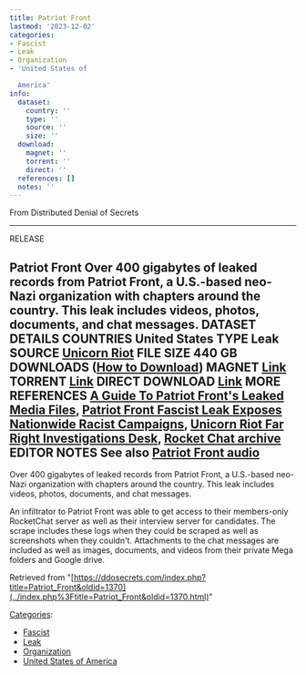 ```yaml
---
title: Patriot Front
lastmod: '2023-12-02'
categories:
- Fascist
- Leak
- Organization
- 'United States of

  America'
info:
  dataset:
    country: ''
    type: ''
    source: ''
    size: ''
  download:
    magnet: ''
    torrent: ''
    direct: ''
  references: []
  notes: ''
---
```




From Distributed Denial of Secrets

---
RELEASE

**Patriot Front**
Over 400 gigabytes of leaked records from Patriot Front, a U.S.-based neo-Nazi organization with chapters around the country. This leak includes videos, photos, documents, and chat messages.
DATASET DETAILS
**COUNTRIES** United States
**TYPE** Leak
**SOURCE** [Unicorn Riot](https://unicornriot.ninja)
**FILE SIZE** 440 GB
DOWNLOADS ([How to Download](Torrents.html "Torrents"))
**MAGNET** [Link](magnet:?xt=urn:btih:2c87816e4c81990fb25bbca43dd8d578eaa55886&dn=patriotfront&tr=udp://9.rarbg.to:2920&tr=udp://tracker.opentrackr.org:1337&tr=udp://exodus.desync.com:6969)
**TORRENT** [Link](https://vault.unicornriot.ninja/patriotfrontleaks/patriotfront-repack.torrent)
**DIRECT DOWNLOAD** [Link](https://vault.unicornriot.ninja/patriotfrontleaks)
MORE
**REFERENCES**
[A Guide To Patriot Front's Leaked Media Files](https://unicornriot.ninja/a-guide-to-patriot-fronts-leaked-media-files/), [Patriot Front Fascist Leak Exposes Nationwide Racist Campaigns](https://unicornriot.ninja/2022/patriot-front-fascist-leak-exposes-nationwide-racist-campaigns/), [Unicorn Riot Far Right Investigations Desk](https://unicornriot.ninja/far-right-investigations-desk/), [Rocket Chat archive](https://discordleaks.unicornriot.ninja/rocket-chat/)
**EDITOR NOTES**
See also [Patriot Front audio](Patriot_Front_audio.html "Patriot Front audio")
---

Over 400 gigabytes of leaked records from Patriot Front, a U.S.-based
neo-Nazi organization with chapters around the country. This leak
includes videos, photos, documents, and chat messages.

An infiltrator to Patriot Front was able to get access to their
members-only RocketChat server as well as their interview server for
candidates. The scrape includes these logs when they could be scraped as
well as screenshots when they couldn't. Attachments to the chat
messages are included as well as images, documents, and videos from
their private Mega folders and Google drive.

Retrieved from
"[https://ddosecrets.com/index.php?title=Patriot_Front&oldid=1370](../index.php%3Ftitle=Patriot_Front&oldid=1370.html)"

[Categories](./Special:Categories.html "Special:Categories"):

- [Fascist](./Category:Fascist.html "Category:Fascist")
- [Leak](./Category:Leak.html "Category:Leak")
- [Organization](./Category:Organization.html "Category:Organization")
- [United States of
America](./Category:United_States_of_America.html "Category:United States of America")
